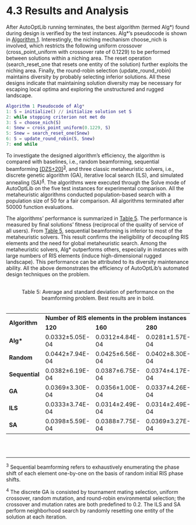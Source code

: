 # 4.3 Results and Analysis

After AutoOptLib running terminates, the best algorithm (termed Alg*) found during design is verified
by the test instances. Alg*’s pseudocode is shown in [Algorithm 1](#algorithm1). Interestingly, the niching mechanism choose_nich is involved, which restricts the following uniform crossover (cross_point_uniform with
crossover rate of 0.1229) to be performed between solutions within a niching area. The reset operation
(search_reset_one that resets one entity of the solution) further exploits the niching area. Finally,
the round-robin selection (update_round_robin) maintains diversity by probably selecting inferior
solutions. All these designs indicate that maintaining solution diversity may be necessary for escaping
local optima and exploring the unstructured and rugged landscape.

<a name="algorithm1"></a>
```matlab
Algorithm 1 Pseudocode of Alg*
1: S = initialize() // initialize solution set S
2: while stopping criterion not met do
3: S = choose_nich(S)
4: Snew = cross_point_uniform(0.1229, S)
5: Snew = search_reset_one(Snew)
6: S = update_round_robin(S, Snew)
7: end while    
```

To investigate the designed algorithm’s efficiency, the algorithm is compared with baselines, i.e.,
random beamforming, sequential beamforming [[DZS+20]](../References/ref.html#DZS+20)<sup>[3](#3)</sup>, and three classic metaheuristic solvers, i.e., discrete
genetic algorithm (GA), iterative local search (ILS), and simulated annealing (SA)<sup>[4](#4)</sup>. The algorithms
were executed through the Solve mode of AutoOptLib on the five test instances for experimental
comparison. All the metaheuristic algorithms conducted population-based search with a population
size of 50 for a fair comparison. All algorithms terminated after 50000 function evaluations.

The algorithms’ performance is summarized in [Table 5](#table5). The performance is measured by final solutions’ fitness (reciprocal of the quality of service of all users). From [Table 5](#table5), sequential beamforming
is inferior to most of the metaheuristic solvers. This result confirms the ineligibility of decoupling RIS
elements and the need for global metaheuristic search. Among the metaheuristic solvers, Alg* outperforms others, especially in instances with large numbers of RIS elements (induce high-dimensional
rugged landscape). This performance can be attributed to its diversity maintenance ability. All the
above demonstrates the efficiency of AutoOptLib’s automated design techniques on the problem.

<br>
<a name="table5"></a>
<div style="text-align: center;">Table 5: Average and standard deviation of performance on the beamforming problem. Best results are in bold.</div>
<br>

<table>
   <tr>
        <td rowspan="2" style="font-weight: bold">Algorithm</td> 
        <td colspan="5" style="font-weight: bold">Number of RIS elements in the problem instances</td>    
   </tr>
   <tr>
        <td style="font-weight: bold">120</td> 
        <td style="font-weight: bold">160</td>
        <td style="font-weight: bold">280</td> 
        <td style="font-weight: bold">320</td> 
        <td style="font-weight: bold">400</td>     
   </tr>
    <tr>
        <td style="font-weight: bold">Alg*</td>  
        <td >0.0332±5.05E-04</td>  
        <td >0.0312±4.84E-04</td>  
        <td >0.0281±1.57E-04</td>  
        <td >0.0272±6.76E-04</td>
        <td >0.0260±1.11E-04</td>  
    </tr>
    <tr>
        <td style="font-weight: bold">Random</td> 
        <td >0.0442±7.94E-04</td>  
        <td >0.0425±6.56E-04</td>   
        <td >0.0402±8.30E-04 </td>  
        <td >0.0390±6.67E-04</td>
        <td >0.0390±6.67E-04</td>  
    </tr>
    <tr>
        <td style="font-weight: bold">Sequential</td>  
        <td >0.0382±6.19E-04</td>  
        <td >0.0387±6.75E-04</td>  
        <td >0.0374±4.17E-04</td>  
        <td >0.0369±4.38E-04</td>
        <td >0.0369±4.38E-04</td>  
    </tr>
    <tr>
        <td style="font-weight: bold">GA</td>  
        <td >0.0369±3.30E-04</td>  
        <td >0.0356±1.00E-04</td>  
        <td >0.0337±4.26E-04</td>  
        <td >0.0333±1.04E-04</td>
        <td >0.0322±6.96E-04</td>  
    </tr>
    <tr>
        <td style="font-weight: bold">ILS</td>  
        <td >0.0333±3.74E-04</td>  
        <td >0.0314±2.49E-04</td>  
        <td >0.0314±2.49E-04</td>  
        <td >0.0279±1.82E-04</td>
        <td >0.0278±1.15E-04</td>  
    </tr>
    <tr>
        <td style="font-weight: bold">SA</td>  
        <td >0.0398±5.59E-04</td>  
        <td >0.0388±7.75E-04</td>
        <td >0.0369±3.27E-04</td>  
        <td >0.0360±4.18E-04</td>
        <td >0.0355±9.50E-04</td>  
    </tr>
</table>

<br>

<br>

-------------------------------------------
<a name="3"></a><sup>3</sup> Sequential beamforming refers to exhaustively enumerating the phase shift of each element one-by-one on the basis
of random initial RIS phase shifts.

<a name="4"></a><sup>4</sup> The discrete GA is consisted by tournament mating selection, uniform crossover, random mutation, and round-robin environmental selection; the crossover and mutation rates are both predefined to 0.2. The ILS and SA perform
neighborhood search by randomly resetting one entity of the solution at each iteration.
